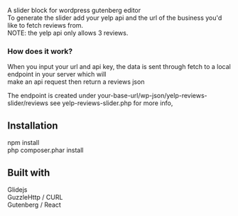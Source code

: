 A slider block for wordpress gutenberg editor  
To generate the slider add your yelp api and the url of the business you'd like to fetch reviews from.  
NOTE: the yelp api only allows 3 reviews.

### How does it work? ### 
When you input your url and api key, the data is sent through fetch to a local endpoint in your server which will   
make an api request then return a reviews json

The endpoint is created under your-base-url/wp-json/yelp-reviews-slider/reviews see yelp-reviews-slider.php for more info,

## Installation ##
npm install  
php composer.phar install 

## Built with ##
Glidejs  
GuzzleHttp / CURL  
Gutenberg / React

